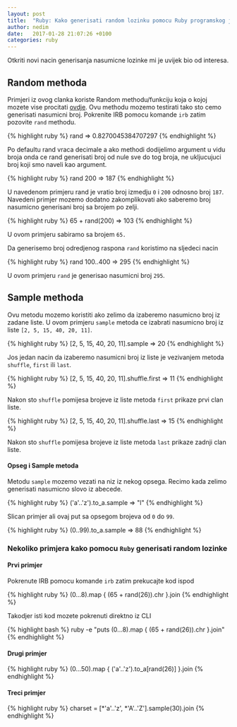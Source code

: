 ```yaml
---
layout: post
title:  "Ruby: Kako generisati random lozinku pomocu Ruby programskog jezika"
author: nedim
date:   2017-01-28 21:07:26 +0100
categories: ruby
---
```


Otkriti novi nacin generisanja nasumicne lozinke mi je uvijek bio od interesa.

## Random methoda

Primjeri iz ovog clanka koriste Random methodu/funkciju koja o kojoj mozete vise procitati [ovdje](https://ruby-doc.org/core-2.4.0/Random.html). Ovu methodu mozemo testirati tako
sto cemo generisati nasumicni broj. Pokrenite IRB pomocu komande `irb` zatim pozovite `rand` methodu.

{% highlight ruby %}
rand
 => 0.8270045384707297 
{% endhighlight %}

Po defaultu rand vraca decimale a ako methodi dodijelimo argument u vidu broja onda ce rand generisati broj od nule sve do tog broja, ne ukljucujuci broj koji smo naveli kao argument.

{% highlight ruby %}
rand 200
 => 187 
{% endhighlight %}

U navedenom primjeru rand je vratio broj izmedju `0` i `200` odnosno broj `187`.  Navedeni primjer mozemo dodatno zakomplikovati ako saberemo broj nasumicno generisani broj sa brojem po zelji.

{% highlight ruby %}
65 + rand(200)
 => 103 
{% endhighlight %}

U ovom primjeru sabiramo sa brojem `65.`


Da generisemo broj odredjenog raspona `rand` koristimo na sljedeci nacin

{% highlight ruby %}
rand 100..400
 => 295 
{% endhighlight %}

U ovom primjeru `rand` je generisao nasumicni broj `295`.

## Sample methoda

Ovu metodu mozemo koristiti ako zelimo da izaberemo nasumicno broj iz zadane liste. U ovom primjeru `sample` metoda ce izabrati nasumicno broj iz liste `[2, 5, 15, 40, 20, 11]`.

{% highlight ruby %}
[2, 5, 15, 40, 20, 11].sample
 => 20 
{% endhighlight %}

Jos jedan nacin da izaberemo nasumicni broj iz liste je vezivanjem metoda `shuffle`, `first` ili `last`.

{% highlight ruby %}
[2, 5, 15, 40, 20, 11].shuffle.first
 => 11 
{% endhighlight %}

Nakon sto `shuffle` pomijesa brojeve iz liste metoda `first` prikaze prvi clan liste.

{% highlight ruby %}
[2, 5, 15, 40, 20, 11].shuffle.last
 => 15 
{% endhighlight %}

Nakon sto `shuffle` pomijesa brojeve iz liste metoda `last` prikaze zadnji clan liste.

#### Opseg i Sample metoda

Metodu `sample` mozemo vezati na niz iz nekog opsega. Recimo kada zelimo generisati nasumicno slovo iz abecede.

{% highlight ruby %}
('a'..'z').to_a.sample
 => "l"
{% endhighlight %}

Slican primjer ali ovaj put sa opsegom brojeva od `0` do `99`.

{% highlight ruby %}
(0..99).to_a.sample
 => 88 
{% endhighlight %}

### Nekoliko primjera kako pomocu `Ruby` generisati random lozinke


#### Prvi primjer

Pokrenute IRB pomocu komande `irb` zatim prekucajte kod ispod

{% highlight ruby %}
(0...8).map { (65 + rand(26)).chr }.join
{% endhighlight %}

Takodjer isti kod mozete pokrenuti direktno iz CLI 

{% highlight bash %}
ruby -e "puts (0...8).map { (65 + rand(26)).chr }.join"
{% endhighlight %}

#### Drugi primjer

{% highlight ruby %}
(0...50).map { ('a'..'z').to_a[rand(26)] }.join
{% endhighlight %}


#### Treci primjer

{% highlight ruby %}
charset = [*'a'..'z', *'A'..'Z'].sample(30).join
{% endhighlight %}
